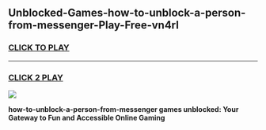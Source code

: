 
## Unblocked-Games-how-to-unblock-a-person-from-messenger-Play-Free-vn4rl
<h3>
<a href="https://premium76.site?title=how-to-unblock-a-person-from-messenger&ref=23A">CLICK TO PLAY</a></h3>
<hr>

<h3>
<a href="https://premium76.site?title=how-to-unblock-a-person-from-messenger&ref=23A">CLICK 2 PLAY</a>
  
</h3>

<a href="https://premium76.site?title=how-to-unblock-a-person-from-messenger&ref=23A"><img src="https://clearcache.store/games.png"></a>


**how-to-unblock-a-person-from-messenger games unblocked: Your Gateway to Fun and Accessible Online Gaming**
